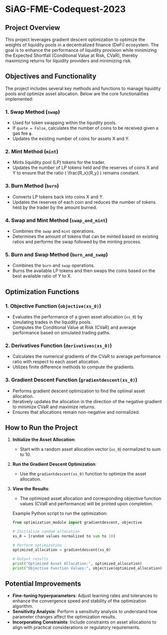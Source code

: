 # SiAG-FME-Codequest-2023

## **Project Overview**

This project leverages gradient descent optimization to optimize the weights of liquidity pools in a decentralized finance (DeFi) ecosystem. The goal is to enhance the performance of liquidity provision while minimizing the Expected Shortfall (Conditional Value at Risk, CVaR), thereby maximizing returns for liquidity providers and minimizing risk.


## **Objectives and Functionality**

The project includes several key methods and functions to manage liquidity pools and optimize asset allocation. Below are the core functionalities implemented:

### **1. Swap Method (`swap`)**

- Used for token swapping within the liquidity pools.
- If `quote = False`, calculates the number of coins to be received given a gas fee `ϕ`.
- Updates the existing number of coins for assets X and Y.

### **2. Mint Method (`mint`)**

- Mints liquidity pool (LP) tokens for the trader.
- Updates the number of LP tokens held and the reserves of coins X and Y to ensure that the ratio \( \frac{R_x}{R_y} \) remains constant.

### **3. Burn Method (`burn`)**

- Converts LP tokens back into coins X and Y.
- Updates the reserves of each coin and reduces the number of tokens held by the trader by the amount burned.

### **4. Swap and Mint Method (`swap_and_mint`)**

- Combines the `swap` and `mint` operations.
- Determines the amount of tokens that can be minted based on existing ratios and performs the swap followed by the minting process.

### **5. Burn and Swap Method (`burn_and_swap`)**

- Combines the `burn` and `swap` operations.
- Burns the available LP tokens and then swaps the coins based on the best available ratio of Y to X.

## **Optimization Functions**

### **1. Objective Function (`objective(xs_0)`)**

- Evaluates the performance of a given asset allocation (`xs_0`) by simulating trades in the liquidity pools.
- Computes the Conditional Value at Risk (CVaR) and average performance based on simulated trading paths.

### **2. Derivatives Function (`derivatives(xs_0)`)**

- Calculates the numerical gradients of the CVaR to average performance ratio with respect to each asset allocation.
- Utilizes finite difference methods to compute the gradients.

### **3. Gradient Descent Function (`gradientdescent(xs_0)`)**

- Performs gradient descent optimization to find the optimal asset allocation.
- Iteratively updates the allocation in the direction of the negative gradient to minimize CVaR and maximize returns.
- Ensures that allocations remain non-negative and normalized.

## **How to Run the Project**

1. **Initialize the Asset Allocation**:
   - Start with a random asset allocation vector (`xs_0`) normalized to sum to 10.

2. **Run the Gradient Descent Optimization**:
   - Use the `gradientdescent(xs_0)` function to optimize the asset allocation.

3. **View the Results**:
   - The optimized asset allocation and corresponding objective function values (CVaR and performance) will be printed upon completion.

   Example Python script to run the optimization:

   ```python
   from optimization_module import gradientdescent, objective
   
   # Initialize random allocation
   xs_0 = [random values normalized to sum to 10]
   
   # Perform optimization
   optimized_allocation = gradientdescent(xs_0)
   
   # Output results
   print("Optimized Asset Allocation:", optimized_allocation)
   print("Objective Function Values:", objective(optimized_allocation))
   ```

## **Potential Improvements**

- **Fine-tuning hyperparameters**: Adjust learning rates and tolerances to enhance the convergence speed and stability of the optimization algorithm.
- **Sensitivity Analysis**: Perform a sensitivity analysis to understand how parameter changes affect the optimization results.
- **Incorporating Constraints**: Include constraints on asset allocations to align with practical considerations or regulatory requirements.
